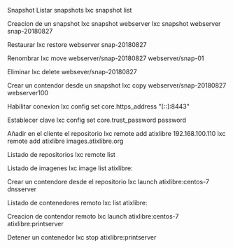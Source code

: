 Snapshot
Listar snapshots
lxc snapshot list

Creacion de un snapshot
lxc snapshot webserver
lxc snapshot webserver snap-20180827

Restaurar
lxc restore webserver snap-20180827

Renombrar
lxc move webserver/snap-20180827 webserver/snap-01

Eliminar
lxc delete websever/snap-20180827

Crear un contendor desde un snapshot
lxc copy webserver/snap-20180827 webserver100




Habilitar conexion
lxc config set core.https_address "[::]:8443"

Establecer clave
lxc config set core.trust_password password

Añadir en el cliente el repositorio
lxc remote add atixlibre 192.168.100.110
lxc remote add atixlibre images.atixlibre.org

Listado de repositorios
lxc remote list

Listado de imagenes
lxc image list atixlibre:


Crear un contendore desde el repositorio
lxc launch atixlibre:centos-7 dnsserver

Listado de contenedores remoto
lxc list atixlibre:

Creacion de contendor remoto
lxc launch atixlibre:centos-7 atixlibre:printserver

Detener un contenedor
lxc stop atixlibre:printserver


